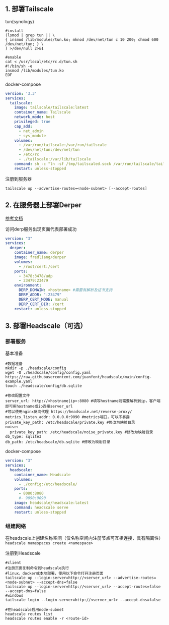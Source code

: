 ## 1. 部署Tailscale

tun(synology)

```shell
#install
(lsmod | grep tun || \
{ insmod /lib/modules/tun.ko; mknod /dev/net/tun c 10 200; chmod 600 /dev/net/tun; } \
) >/dev/null 2>&1

#enable
cat < /usr/local/etc/rc.d/tun.sh
#!/bin/sh -e
insmod /lib/modules/tun.ko
EOF
```

docker-compose

```yaml
version: '3.3'
services:
  tailscale:
    image: tailscale/tailscale:latest
    container_name: Tailscale
    network_mode: host
    privileged: true
    cap_add:
      - net_admin
      - sys_module
    volumes:
      - /var/run/tailscale:/var/run/tailscale
      - /dev/net/tun:/dev/net/tun
      - /etc/rc
      - ./tailscale:/var/lib/tailscale
    command: sh -c "ln -sf /tmp/tailscaled.sock /var/run/tailscale/tailscaled.sock && tailscaled"
    restart: unless-stopped
```

注册到服务器

```shell
tailscale up --advertise-routes=<node-subnet> [--accept-routes]
```

## 2. 在服务器上部署Derper

[参考文档](https://tailscale.com/kb/1118/custom-derp-servers/)

访问derp服务出现页面代表部署成功

```yaml
version: "3"
services:
  derper:
    container_name: derper
    image: fredliang/derper
    volumes:
      - /root/cert:/cert
    ports:
      - 3478:3478/udp
      - 23479:23479
    environment:
      DERP_DOMAIN: <hostname> #需要有解析及证书支持
      DERP_ADDR: ":23479"
      DERP_CERT_MODE: manual
      DERP_CERT_DIR: /cert
    restart: unless-stopped
```

## 3. 部署Headscale（可选）

### 部署服务

基本准备

```shell
#数据准备
mkdir -p ./headscale/config
wget -O ./headscale/config/config.yaml https://raw.githubusercontent.com/juanfont/headscale/main/config-example.yaml
touch ./headscale/config/db.sqlite

#修改配置文件
server_url: http://<hostname|ip>:8080 #填写hostname则需要解析到ip，客户端即可用hostname或ip连接server_url
#可以使用nginx反向代理 https://headscale.net/reverse-proxy/
metrics_listen_addr: 0.0.0.0:9090 #metrics端口，可以不暴露
private_key_path: /etc/headscale/private.key #修改为映射目录
noise:
  private_key_path: /etc/headscale/noise_private.key #修改为映射目录
db_type: sqlite3
db_path: /etc/headscale/db.sqlite #修改为映射目录
```

docker-compose

```yaml
version: "3"
services:
  headscale:
    container_name: Headscale
    volumes:
      - ./config:/etc/headscale/
    ports:
      - 8080:8080
      #- 9090:9090
    image: headscale/headscale:latest
    command: headscale serve
    restart: unless-stopped
```

### 组建网络

在headscale上创建名称空间（仅名称空间内注册节点可互相连接，具有隔离性）
`headscale namespaces create <namespace>`

注册到Headscale

```shell
#client
#注册页面复制命令到headscale执行
#linux，docker或本地部署，使用以下命令打开注册页面
tailscale up --login-server=http://<server_url> --advertise-routes=<node-subnet> --accept-dns=false
tailscale up --login-server=http://<server_url> --accept-routes=false --accept-dns=false
#windows
tailscale login --login-server=http://<server_url> --accept-dns=false

#在headscale启用node-subnet
headscale routes list
headscale routes enable -r <route-id>
```
